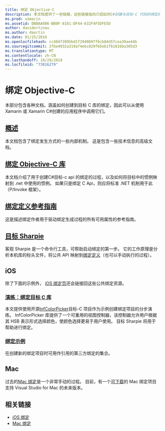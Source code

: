 ```yaml
---
title: 绑定 Objective-C
description: 本文档提供了一些链接，这些链接指向介绍如何C#创建与目标-C 代码的绑定的各种指南，使开发人员能够在 Xamarin 应用程序中使用现成的库。
ms.prod: xamarin
ms.assetid: DBBAA086-BB0F-8161-DF44-632F4F5DFE5D
author: davidortinau
ms.author: daortin
ms.date: 01/25/2016
ms.openlocfilehash: cc404f3995bd1f2940897f6cb84d57cea39ae44b
ms.sourcegitcommit: 2fbe4932a319af4ebc829f65eb1fb1816ba305d3
ms.translationtype: MT
ms.contentlocale: zh-CN
ms.lasthandoff: 10/29/2019
ms.locfileid: "73016279"
---
```

# <a name="binding-objective-c"></a>绑定 Objective-C

本部分包含各种文档，涵盖如何创建到目标 C 库的绑定，因此可以从使用 Xamarin 或 Xamarin C#创建的应用程序中调用它们。

## <a name="overviewcross-platformmaciosbindingoverviewmd"></a>[概述](~/cross-platform/macios/binding/overview.md)

本文档包含了绑定发生方式的一些内部机制。 这是包含一些技术信息的高级文档。

## <a name="binding-objective-c-librariescross-platformmaciosbindingobjective-c-librariesmd"></a>[绑定 Objective-C 库](~/cross-platform/macios/binding/objective-c-libraries.md)

本文档介绍了用于创建C#目标-c api 的绑定的过程，以及如何将目标中的惯例映射到 .net 中使用的惯例。
如果只是绑定 C Api，则应将标准 .NET 机制用于此（P/Invoke 框架）。

## <a name="binding-definition-reference-guidecross-platformmaciosbindingbinding-types-referencemd"></a>[绑定定义参考指南](~/cross-platform/macios/binding/binding-types-reference.md)

这是描述绑定作者用于驱动绑定生成过程的所有可用属性的参考指南。

## <a name="objective-sharpiecross-platformmaciosbindingobjective-sharpieindexmd"></a>[目标 Sharpie](~/cross-platform/macios/binding/objective-sharpie/index.md)

客观 Sharpie 是一个命令行工具，可帮助启动绑定的第一步。 它的工作原理是分析本机库的标头文件，将公共 API 映射到[绑定定义](~/cross-platform/macios/binding/objective-c-libraries.md)（也可以手动执行的过程）。

## <a name="ios"></a>iOS

除了下面的示例外， [iOS 绑定页](~/ios/platform/binding-objective-c/index.md)还会链接回这些公共绑定资源。

### <a name="walkthrough-binding-an-objective-c-libraryiosplatformbinding-objective-cwalkthroughmd"></a>[演练：绑定目标 C 库](~/ios/platform/binding-objective-c/walkthrough.md)

本文提供使用开源[InfColorPicker](https://github.com/InfinitApps/InfColorPicker)目标-C 项目作为示例创建绑定项目的分步演练。 InfColorPicker 库提供了一个可重用的视图控制器，该控制器允许用户根据其 HSB 表示形式选择颜色，使颜色选择更易于用户使用。 目标 Sharpie 将用于帮助进行绑定。

### <a name="binding-sampleshttpsgithubcommonomonotouch-bindings"></a>[绑定示例](https://github.com/mono/monotouch-bindings)

在创建新的绑定项目时可用作引用的第三方绑定的集合。

## <a name="mac"></a>Mac

过去的[Mac 绑定](~/mac/platform/binding.md)是一个非常手动的过程。 目前，有一个[可下载](https://forums.xamarin.com/discussion/59760/xamarin-mac-binding-project-preview)的 Mac 绑定项目支持 Visual Studio for Mac 的未来版本。

## <a name="related-links"></a>相关链接

- [iOS 绑定](~/ios/platform/binding-objective-c/index.md)
- [Mac 绑定](~/mac/platform/binding.md)
